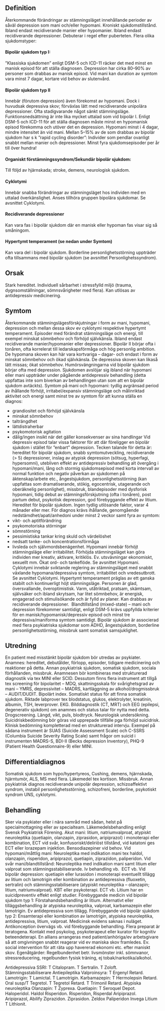 ## Definition

Återkommande förändringar av stämningsläget innehållande perioder av såväl depression som mani och/eller hypomani. Kroniskt sjukdomstillstånd. Ibland endast recidiverande manier eller hypomanier. Ibland endast recidiverande depressioner. Debuterar i regel efter puberteten. Flera olika sjukdomstyper:

#### Bipolär sjukdom typ I:

”Klassiska sjukdomen” enligt DSM-5 och ICD-11 räcker det med minst en manisk episod för att ställa diagnosen. Depression har cirka 80–90% av personer som drabbas av manisk episod. Vid mani kan duration av symtom vara minst 7 dagar, kortare vid behov av slutenvård.

#### Bipolär sjukdom typ II

Innebär (förutom depression) även förekomst av hypomani. Dock i huvudsak depressiva skov; förväxlas lätt med recidiverande unipolära depressioner. Ofta stadigvarande något sänkt stämningsläge. Funktionsnedsättning är inte lika mycket uttalad som vid bipolär I. Enligt DSM-5 och ICD-11 för att ställa diagnosen måste minst en hypomanisk episod förekomma och utöver det en depression. Hypomani minst i 4 dagar, mindre intensitet än vid mani.
Mellan 5–15% av de som drabbas av bipolär sjukdom har s k ”rapid cycling disorder”: Individer som pendlar ovanligt snabbt mellan manier och depressioner. Minst fyra sjukdomsepisoder per år till över hundra!

#### Organiskt förstämningssyndrom/Sekundär bipolär sjukdom:

Till följd av hjärnskada; stroke, demens, neurologisk sjukdom.

#### Cyklotymi

Innebär snabba förändringar av stämningsläget hos individen med en uttalad överkänslighet. Anses tillhöra gruppen bipolära sjukdomar. Se avsnittet Cyklotymi.

#### Recidiverande depressioner

Kan vara fas i bipolär sjukdom där en manisk eller hypoman fas visar sig så småningom.

#### Hypertymt temperament (se nedan under Symtom)

Kan vara del i bipolär sjukdom.
Borderline personlighetsstörning uppträder ofta tillsammans med bipolär sjukdom (se avsnittet Personlighetssyndrom).

## Orsak

Stark hereditet. Individuell sårbarhet i stressfylld miljö (trauma, dygnsomställningar, sömnsvårigheter med flera). Kan utlösas av antidepressiv medicinering.

## Symtom

Återkommande stämningslägesförskjutningar i form av mani, hypomani, depression och mellan dessa skov ev cyklotymi respektive hypertymt temperament. Episoder med förändrat stämningsläge och energi, till exempel minskat sömnbehov och förhöjd självkänsla. Ibland endast recidiverande manier/hypomanier eller depressioner. Bipolär II börjar ofta i tonåren, ofta korrelerat till ledarskapsförmåga och hög personlig ambition. De hypomana skoven kan här vara kortvariga – dagar- och endast i form av minskat sömnbehov och ökad självkänsla. De depressiva skoven kan likaså lätt missas; ökat sömnbehov. Humörsvängningarna vid bipolär sjukdom börjar ofta med depression. Sjukdomen avslöjar sig ibland när hypomani eller mani uppträder under pågående antidepressiv behandling (detta uppfattas inte som biverkan av behandlingen utan som att en bipolär sjukdom avtäckts).
Symtom på mani och hypomani: tydlig avgränsad period av ihållande förhöjt, irritabel/expansiv stämningsläge och målinriktad aktivitet och energi samt minst tre av symtom för att kunna ställa en diagnos:
- grandiositet och förhöjd självkänsla
- minskat sömnbehov
- talträngdhet
- lättdistraherbar
- psykomotorisk agitation
- dålig/ingen insikt när det gäller konsekvenser av sina handlingar
Vid depressiv episod talar vissa faktorer för att där föreligger en bipolär sjukdom i stället för ”enbart” depression. Tecken talande för detta är: hereditet för bipolär sjukdom, snabb symtomutveckling, recidiverande (> 5) depressioner, inslag av atypisk depression (sötsug, hyperfagi, hypersomni), utebliven effekt av antidepressiv behandling alt övergång i hypomani/mani, lång och stormig sjukdomsepisod med korta intervall av normal funktion och negativ påverkan av sjukdomen på äktenskap/arbete etc., ångestsjukdom, personlighetsstörning (kan uppfattas som dramatiserande, stökig, egocentrisk, utagerande och oberäknelig personlighet), missbruk, blandepisoder med dysforisk hypomani, tidig debut av stämningsförskjutning (ofta i tonåren), post partum debut, psykotisk depression, god förebyggande effekt av litium. Hereditet för bipolär sjukdom. Ingen tydlig utlösande faktor, varar 4 månader eller mer. För diagnos krävs ihållande, genomgående nedstämdhet/apati/anhedoni under minst 2 veckor samt fyra av symtom:
- vikt- och aptitförändring
- psykomotoriska störningar
- sömnstörning
- pessimistiska tankar kring skuld och värdelöshet
- nedsatt tanke- och koncentrationsförmåga
- livsleda och självmordsbenägenhet.
Hypomani innebär förhöjt stämningsläge eller irritabilitet. Förhöjda stämningsläget kan göra individen mer kreativ, aktivare, kritiklös. Ev. utsvävningar ekonomiskt, sexuellt mm. Ökat ord- och tankeflöde. Se avsnittet Hypomani.
Cyklotymi innebär sviktande reglering av stämningsläget med snabbt växlande hypomana/depressiva symtom, irritabilitet och vredesutbrott. Se avsnittet Cyklotymi.
Hypertymt temperament präglas av ett ganska stabilt och kontinuerligt höjt stämningsläge. Personen är glad, översvallande, överoptimistisk. Varm, utåtriktad, pratsam, skämtsam, självsäker och ibland skrytsam, har litet sömnbehov, är energisk, engagerad och stimulisökande och är fylld av planer. Kan drabbas av recidiverande depressioner.
 Blandtillstånd (mixed-state) – mani och depression förekommer samtidigt, enligt DSM-5 krävs uppfyllda kriterier för en manisk/hypomanisk/depressiv episod och minst tre depressiva/maniforma symtom samtidigt.
Bipolär sjukdom är associerad med flera psykiatriska sjukdomar som ADHD, ångestsjukdom, borderline personlighetsstörning, missbruk samt somatisk samsjuklighet.

## Utredning

En patient med misstänkt bipolär sjukdom bör utredas av psykiater. Anamnes: hereditet, debutålder, förlopp, episoder, tidigare medicinering och reaktioner på detta. Annan psykiatrisk sjukdom, somatisk sjukdom, sociala förhållanden, missbruk.
Anamnesen bör kombineras med strukturerad diagnostik via tex MINI eller SCID. Dessutom finns flera instrument att tillgå tex screening för bipolaritet – MDQ, skattningsskala för svårighetsgrad av mani – YMRS, depressivitet – MADRS, kartläggning av alkohol/drogmissbruk – AUDIT/DUDIT. Bipolärt index.
Somatiskt status för att finna somatisk sjukdom. Riktade labprover tex blodstatus, glukos, elektrolyter, kreatinin, albumin, TSH, leverprover. EKG. Bilddiagnostik (CT, MRT) och EEG (epilepsi, degenerativ sjukdom) om anamnes och status talar för nytta med detta. Drogscreening. Längd, vikt, puls, blodtryck. Neurologisk undersökning.
Suicidriskbedömning bör göras vid upprepade tillfälle pga förhöjd suicidrisk. Klinisk bedömning kompletterad med en strukturerad intervju. Exempel på sådana instrument är SUAS (Suicide Assessment Scale) och C-SSRS (Columbia Suicide Severity Rating Scale) samt frågor om suicid i instrumenten MADRS-S, BDI-II (Becks depression Inventory), PHQ-9 (Patient Health Questionnaire-9) eller MINI.

## Differentialdiagnos

Somatisk sjukdom som hypo/hypertyreos, Cushing, demens, hjärnskada, hjärntumör, ALS, MS med flera. Läkemedel tex kortison. Missbruk.
Annan psykiatrisk diagnos recidiverande unipolär depression, schizoaffektivt syndrom, instabil personlighetsstörning, schizofreni, borderline, psykotiskt syndrom UNS, cyklotymi.

## Behandling

Sker via psykiater eller i nära samråd med sådan, helst på specialmottagning eller av specialteam.
Läkemedelsbehandling enligt Svensk Psykiatrisk Förening.
Akut mani: litium, natriumvalproat, atypiskt neuroleptika (quetiapin, olanzapin, ziprasidon, aripiprazol) i monoterapi eller kombination, ECT vid svår, konfusoriskt/deliriöst tillstånd, vid katatoni ges ECT eller lorazepam injektion. Bensodiazepiner vid behov.
Vid hypomani/måttlig mani: Neuroleptika med indikation mani tex haldol, olanzapin, risperidon, aripiprazol, quetiapin, ziprazidon, paliperidon.
Vid svår mani/blandtillstånd: Neuroleptika med indikation mani samt litium eller valproat som stämningsstabiliserande. Iv behandling vb.  ECT vb.
Vid bipolär depression: quetiapin eller lurasidon i monoterapi eventuellt tillägg av litium och lamotrigin eller kombination av antidepressiva (fluoxetin, sertralin) och stämningsstabiliserare (atypiskt neuroleptika – olanzapin; litium, natriumvalproat). KBT eller psykoterapi. ECT vb.
Litium har en suicidpreventiv effekt enligt studier.
Förebyggande medicin vid bipolär sjukdom typ 1: Förstahandsbehandling är litium. Alternativt eller tilläggsbehandling är atypiska neuroleptika, valproat, karbamazepin eller lamotrigin. Ev antidepressiva som tillägg.
Förebyggande vid bipolär sjukdom typ 2: Ensamterapi eller kombination av lamotrigin, atypiska neuroleptika, antidepressiva, litium, valproat. Medicinsk evidens saknas i nuläget.
Antikonception övervägs vb. vid förebyggande behandling. Flera preparat är teratogena.
Kontakt med psykolog, psykoterapeut eller kurator för kognitiv beteendeterapi.
En allians arrangeras med patient/anhöriga/ev arbetsgivare så att omgivningen snabbt reagerar vid ev maniska skov framledes. Ev. social intervention för att räta upp havererad ekonomi etc. efter maniskt skov.
Egenåtgärder: Regelbundenhet betr. livsmönster inkl. sömnvanor, stressreducering, regelbunden fysisk träning, ej tobak/narkotika/alkohol.


Antidepressiva
SSRI: T Citalopram. T Sertralin. T Zoloft.
Stämningsstabiliserare Antiepileptika
Valproinsyra: T Ergenyl Retard.
Lamotrigin: T Lamictal. T Lamotrigin.
Karbamazepin: T Hermolepsin Retard. Oral susp/T Tegretol. T Tegretol Retard. T Trimonil Retard.
Atypiska neuroleptika
Olanzapin: T Zyprexa.
Quetiapin: T Seroquel Depot.
Haloperidol. Haldol
Risperidon. Risperidon, Risperdal
Aripiprazol. Aripiprazol, Abilify
Ziprazidon. Ziprasidon. Zeldox
Paliperidon Invega
Litium
T Lithionit.

